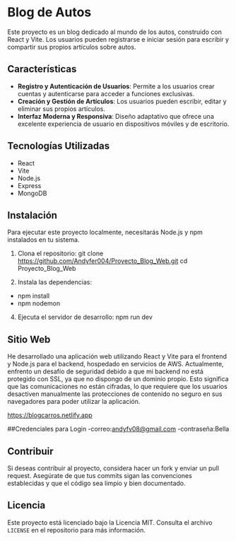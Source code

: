 # Blog de Autos

Este proyecto es un blog dedicado al mundo de los autos, construido con React y Vite. Los usuarios pueden registrarse e iniciar sesión para escribir y compartir sus propios artículos sobre autos.

## Características

- **Registro y Autenticación de Usuarios**: Permite a los usuarios crear cuentas y autenticarse para acceder a funciones exclusivas.
- **Creación y Gestión de Artículos**: Los usuarios pueden escribir, editar y eliminar sus propios artículos.
- **Interfaz Moderna y Responsiva**: Diseño adaptativo que ofrece una excelente experiencia de usuario en dispositivos móviles y de escritorio.

## Tecnologías Utilizadas

- React
- Vite
- Node.js
- Express
- MongoDB

## Instalación

Para ejecutar este proyecto localmente, necesitarás Node.js y npm instalados en tu sistema.

1. Clona el repositorio:
git clone https://github.com/Andyfer004/Proyecto_Blog_Web.git
cd Proyecto_Blog_Web


2. Instala las dependencias:
- npm install
- npm nodemon

4. Ejecuta el servidor de desarrollo:
npm run dev

## Sitio Web

He desarrollado una aplicación web utilizando React y Vite para el frontend y Node.js para el backend, hospedado en servicios de AWS. Actualmente, enfrento un desafío de seguridad debido a que mi backend no está protegido con SSL, ya que no dispongo de un dominio propio. Esto significa que las comunicaciones no están cifradas, lo que requiere que los usuarios desactiven manualmente las protecciones de contenido no seguro en sus navegadores para poder utilizar la aplicación.


https://blogcarros.netlify.app

##Credenciales para Login
-correo:andyfv08@gmail.com 
-contraseña:Bella



## Contribuir

Si deseas contribuir al proyecto, considera hacer un fork y enviar un pull request. Asegúrate de que tus commits sigan las convenciones establecidas y que el código sea limpio y bien documentado.

## Licencia

Este proyecto está licenciado bajo la Licencia MIT. Consulta el archivo `LICENSE` en el repositorio para más información.
